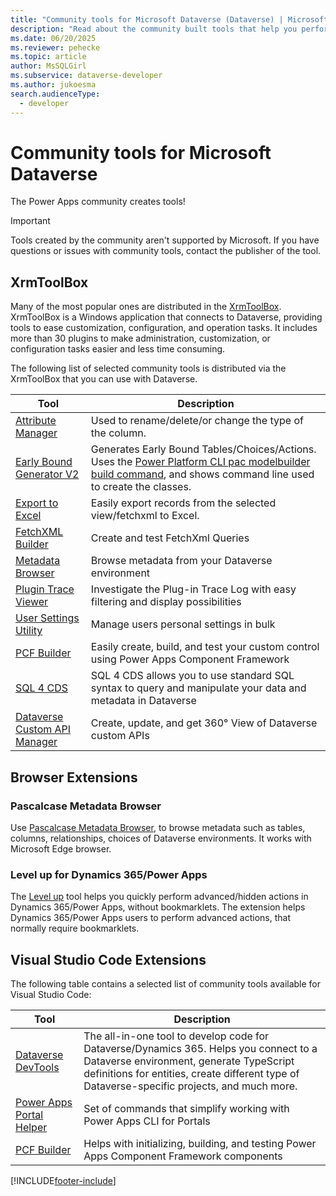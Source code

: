 ```yaml
---
title: "Community tools for Microsoft Dataverse (Dataverse) | Microsoft Docs"
description: "Read about the community built tools that help you perform various tasks with Microsoft Dataverse."
ms.date: 06/20/2025
ms.reviewer: pehecke
ms.topic: article
author: MsSQLGirl
ms.subservice: dataverse-developer
ms.author: jukoesma
search.audienceType: 
  - developer
---
```

# Community tools for Microsoft Dataverse

The Power Apps community creates tools!

> [!IMPORTANT]
> Tools created by the community aren't supported by Microsoft. If you have questions or issues with community tools, contact the publisher of the tool.

## XrmToolBox

Many of the most popular ones are distributed in the [XrmToolBox](https://www.xrmtoolbox.com/). XrmToolBox is a Windows application that connects to Dataverse, providing tools to ease customization, configuration, and operation tasks. It includes more than 30 plugins to make administration, customization, or configuration tasks easier and less time consuming.

The following list of selected community tools is distributed via the XrmToolBox that you can use with Dataverse.

|Tool  |Description  |
|---------|---------|
|[Attribute Manager](https://www.xrmtoolbox.com/plugins/DLaB.Xrm.AttributeManager/)|Used to rename/delete/or change the type of the column.|
|[Early Bound Generator V2](https://www.xrmtoolbox.com/plugins/DLaB.Xrm.EarlyBoundGeneratorV2/)|Generates Early Bound Tables/Choices/Actions. Uses the [Power Platform CLI pac modelbuilder build command](/power-platform/developer/cli/reference/modelbuilder#pac-modelbuilder-build), and shows command line used to create the classes.|
|[Export to Excel](https://www.xrmtoolbox.com/plugins/Ryr.XrmToolBox.ExportToExcel/)|Easily export records from the selected view/fetchxml to Excel.|
|[FetchXML Builder](https://fetchxmlbuilder.com/)|Create and test FetchXml Queries|
|[Metadata Browser](https://www.xrmtoolbox.com/plugins/MsCrmTools.MetadataBrowser/)|Browse metadata from your Dataverse environment|
|[Plugin Trace Viewer](https://jonasr.app/ptv/)|Investigate the Plug-in Trace Log with easy filtering and display possibilities|
|[User Settings Utility](https://www.xrmtoolbox.com/plugins/MsCrmTools.UserSettingsUtility/)|Manage users personal settings in bulk|
|[PCF Builder](https://www.xrmtoolbox.com/plugins/Maverick.PCF.Builder/)|Easily create, build, and test your custom control using Power Apps Component Framework|
|[SQL 4 CDS](https://www.xrmtoolbox.com/plugins/MarkMpn.SQL4CDS/)|SQL 4 CDS allows you to use standard SQL syntax to query and manipulate your data and metadata in Dataverse|
|[Dataverse Custom API Manager](https://www.xrmtoolbox.com/plugins/XTB.CustomApiManager/)|Create, update, and get 360° View of Dataverse custom APIs|

## Browser Extensions

### Pascalcase Metadata Browser

Use [Pascalcase Metadata Browser](https://pascalcase.com/Home/Metadata), to browse metadata such as tables, columns, relationships, choices of Dataverse environments. It works with Microsoft Edge browser.

### Level up for Dynamics 365/Power Apps

The [Level up](https://chrome.google.com/webstore/detail/level-up-for-dynamics-365/bjnkkhimoaclnddigpphpgkfgeggokam) tool helps you quickly perform advanced/hidden actions in Dynamics 365/Power Apps, without bookmarklets. The extension helps Dynamics 365/Power Apps users to perform advanced actions, that normally require bookmarklets.

## Visual Studio Code Extensions

The following table contains a selected list of community tools available for Visual Studio Code:

|Tool  |Description  |
|---------|---------|
|[Dataverse DevTools](https://marketplace.visualstudio.com/items?itemName=danish-naglekar.dataverse-devtools)|The all-in-one tool to develop code for Dataverse/Dynamics 365. Helps you connect to a Dataverse environment, generate TypeScript definitions for entities, create different type of Dataverse-specific projects, and much more.|
|[Power Apps Portal Helper](https://marketplace.visualstudio.com/items?itemName=oleksandr-olashyn.portal-helper-vscode)|Set of commands that simplify working with Power Apps CLI for Portals|
|[PCF Builder](https://marketplace.visualstudio.com/items?itemName=danish-naglekar.pcf-builder)|Helps with initializing, building, and testing Power Apps Component Framework components|

[!INCLUDE[footer-include](../../includes/footer-banner.md)]
